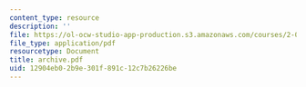 ```yaml
---
content_type: resource
description: ''
file: https://ol-ocw-studio-app-production.s3.amazonaws.com/courses/2-003-modeling-dynamics-and-control-i-spring-2005/12904eb02b9e301f891c12c7b26226be_archive.pdf
file_type: application/pdf
resourcetype: Document
title: archive.pdf
uid: 12904eb0-2b9e-301f-891c-12c7b26226be
---
```


